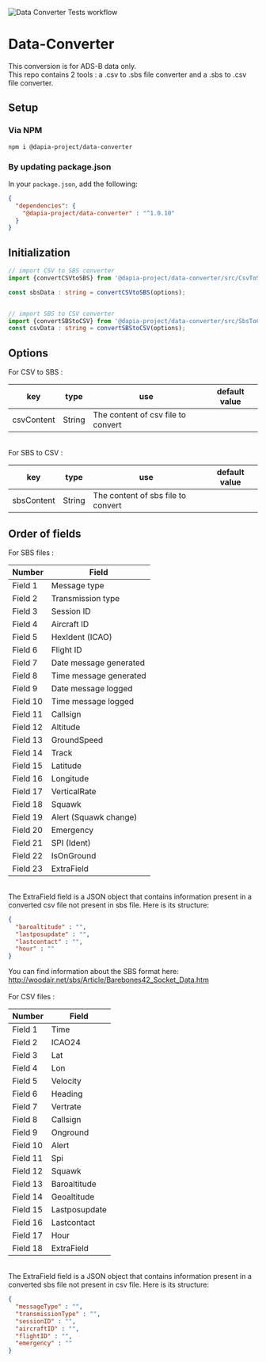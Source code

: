 ![Data Converter Tests workflow](https://github.com/DApIA-Project/Data-Converter/actions/workflows/dataconverter.yml/badge.svg)

# Data-Converter
This conversion is for ADS-B data only.\
This repo contains 2 tools : a .csv to .sbs file converter and a .sbs to .csv file converter.

## Setup

### Via NPM

```console
npm i @dapia-project/data-converter
```

### By updating package.json

In your `package.json`, add the following:

```json
{
  "dependencies": {
    "@dapia-project/data-converter" : "^1.0.10"
  }
}
```

## Initialization

```typescript
// import CSV to SBS converter
import {convertCSVtoSBS} from '@dapia-project/data-converter/src/CsvToSbs'

const sbsData : string = convertCSVtoSBS(options);


// import SBS to CSV converter
import {convertSBStoCSV} from '@dapia-project/data-converter/src/SbsToCsv'
const csvData : string = convertSBStoCSV(options);
```

## Options
For CSV to SBS :

| key        | type         | use                                | default value |
|------------|--------------|------------------------------------|---------------|
| csvContent | String       | The content of csv file to convert |               |

\
For SBS to CSV :

| key        | type         | use                                | default value |
|------------|--------------|------------------------------------|---------------|
| sbsContent | String       | The content of sbs file to convert |               |


## Order of fields

For SBS files :

| Number   | Field                  |
|----------|------------------------|
| Field 1  | Message type           |
| Field 2  | Transmission type      |
| Field 3  | Session ID             |
| Field 4  | Aircraft ID            |
| Field 5  | HexIdent (ICAO)        |
| Field 6  | Flight ID              |
| Field 7  | Date message generated |
| Field 8  | Time message generated |
| Field 9  | Date message logged    |
| Field 10 | Time message logged    |
| Field 11 | Callsign               |
| Field 12 | Altitude               |
| Field 13 | GroundSpeed            |
| Field 14 | Track                  |
| Field 15 | Latitude               |
| Field 16 | Longitude              |
| Field 17 | VerticalRate           |
| Field 18 | Squawk                 |
| Field 19 | Alert (Squawk change)  |
| Field 20 | Emergency              |
| Field 21 | SPI (Ident)            |
| Field 22 | IsOnGround             |
| Field 23 | ExtraField             |

\
The ExtraField field is a JSON object that contains information present in a converted csv file not present in sbs file. Here is its structure:

```json
{
  "baroaltitude" : "",
  "lastposupdate" : "",
  "lastcontact" : "",
  "hour" : ""
}
```
You can find information about the SBS format here: http://woodair.net/sbs/Article/Barebones42_Socket_Data.htm
\
\
For CSV files :

| Number   | Field         |
|----------|---------------|
| Field 1  | Time          |
| Field 2  | ICAO24        |
| Field 3  | Lat           |
| Field 4  | Lon           |
| Field 5  | Velocity      |
| Field 6  | Heading       |
| Field 7  | Vertrate      |
| Field 8  | Callsign      |
| Field 9  | Onground      |
| Field 10 | Alert         |
| Field 11 | Spi           |
| Field 12 | Squawk        |
| Field 13 | Baroaltitude  |
| Field 14 | Geoaltitude   |
| Field 15 | Lastposupdate |
| Field 16 | Lastcontact   |
| Field 17 | Hour          |
| Field 18 | ExtraField    |

\
The ExtraField field is a JSON object that contains information present in a converted sbs file not present in csv file. Here is its structure:

```json
{
  "messageType" : "",
  "transmissionType" : "",
  "sessionID" : "",
  "aircraftID" : "",
  "flightID" : "",
  "emergency" : ""
}
```
